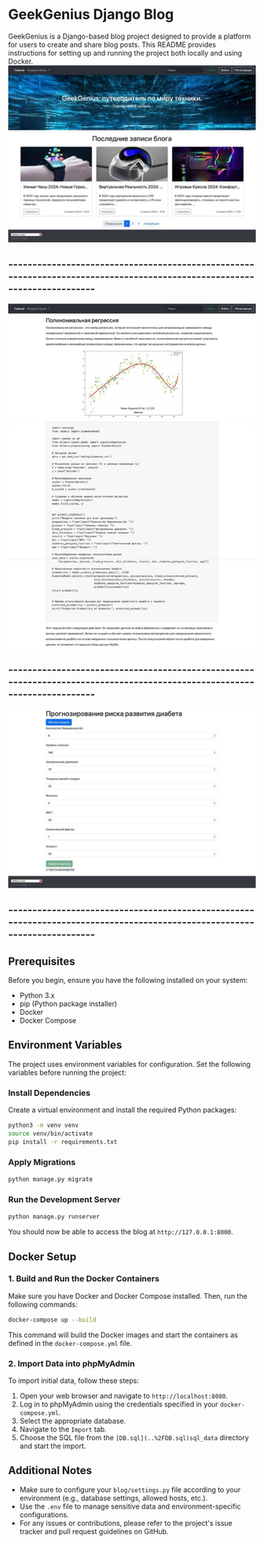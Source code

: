 # GeekGenius Django Blog

GeekGenius is a Django-based blog project designed to provide a platform for users to create and share blog posts. This README provides instructions for setting up and running the project both locally and using Docker.
![img.png](README/img.png)
## ------------------------------------------------------------------------------------------------------------------------
![img_1.png](README/img_1.png)
## ------------------------------------------------------------------------------------------------------------------------
![img_2.png](README/img_2.png)
## ------------------------------------------------------------------------------------------------------------------------
## Prerequisites

Before you begin, ensure you have the following installed on your system:

- Python 3.x
- pip (Python package installer)
- Docker
- Docker Compose

## Environment Variables

The project uses environment variables for configuration. Set the following variables before running the project:

### Install Dependencies

Create a virtual environment and install the required Python packages:

```sh
python3 -m venv venv
source venv/bin/activate
pip install -r requirements.txt
```

### Apply Migrations

```sh
python manage.py migrate
```

### Run the Development Server

```sh
python manage.py runserver
```

You should now be able to access the blog at `http://127.0.0.1:8000`.

## Docker Setup

### 1. Build and Run the Docker Containers

Make sure you have Docker and Docker Compose installed. Then, run the following commands:

```sh
docker-compose up --build
```

This command will build the Docker images and start the containers as defined in the `docker-compose.yml` file.

### 2. Import Data into phpMyAdmin

To import initial data, follow these steps:

1. Open your web browser and navigate to `http://localhost:8080`.
2. Log in to phpMyAdmin using the credentials specified in your `docker-compose.yml`.
3. Select the appropriate database.
4. Navigate to the `Import` tab.
5. Choose the SQL file from the `[DB.sql](..%2FDB.sql)sql_data` directory and start the import.


## Additional Notes

- Make sure to configure your `blog/settings.py` file according to your environment (e.g., database settings, allowed hosts, etc.).
- Use the `.env` file to manage sensitive data and environment-specific configurations.
- For any issues or contributions, please refer to the project's issue tracker and pull request guidelines on GitHub.
